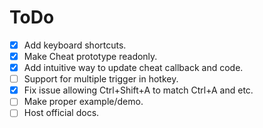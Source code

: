 # ToDo

- [X] Add keyboard shortcuts.
- [X] Make Cheat prototype readonly.
- [X] Add intuitive way to update cheat callback and code.
- [ ] Support for multiple trigger in hotkey.
- [X] Fix issue allowing Ctrl+Shift+A to match Ctrl+A and etc.
- [ ] Make proper example/demo.
- [ ] Host official docs.